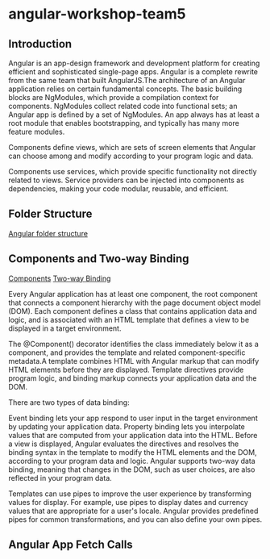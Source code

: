# angular-workshop-team5
## Introduction
Angular is an app-design framework and development platform for creating efficient and sophisticated single-page apps. Angular is a complete rewrite from the same team that built AngularJS.The architecture of an Angular application relies on certain fundamental concepts. The basic building blocks are NgModules, which provide a compilation context for components. NgModules collect related code into functional sets; an Angular app is defined by a set of NgModules. An app always has at least a root module that enables bootstrapping, and typically has many more feature modules.

Components define views, which are sets of screen elements that Angular can choose among and modify according to your program logic and data.

Components use services, which provide specific functionality not directly related to views. Service providers can be injected into components as dependencies, making your code modular, reusable, and efficient.

## Folder Structure
[Angular folder structure](https://www.youtube.com/watch?v=_TLhUCjY9iA&feature=youtu.be)

## Components and Two-way Binding
[Components](https://www.youtube.com/watch?v=23o0evRtrFI)
[Two-way Binding](https://www.youtube.com/watch?v=DOWwWsbG1Sw)

Every Angular application has at least one component, the root component that connects a component hierarchy with the page document object model (DOM). Each component defines a class that contains application data and logic, and is associated with an HTML template that defines a view to be displayed in a target environment.

The @Component() decorator identifies the class immediately below it as a component, and provides the template and related component-specific metadata.A template combines HTML with Angular markup that can modify HTML elements before they are displayed. Template directives provide program logic, and binding markup connects your application data and the DOM. 

There are two types of data binding:

Event binding lets your app respond to user input in the target environment by updating your application data.
Property binding lets you interpolate values that are computed from your application data into the HTML.
Before a view is displayed, Angular evaluates the directives and resolves the binding syntax in the template to modify the HTML elements and the DOM, according to your program data and logic. Angular supports two-way data binding, meaning that changes in the DOM, such as user choices, are also reflected in your program data.

 Templates can use pipes to improve the user experience by transforming values for display. For example, use pipes to display dates and currency values that are appropriate for a user's locale. Angular provides predefined pipes for common transformations, and you can also define your own pipes.

## Angular App Fetch Calls
 

